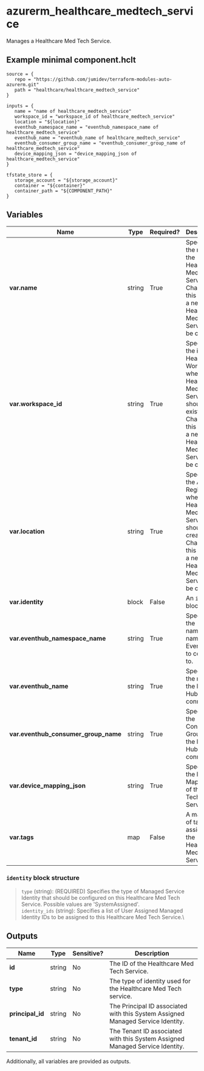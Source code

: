 # azurerm_healthcare_medtech_service

Manages a Healthcare Med Tech Service.

## Example minimal component.hclt

```hcl
source = {
   repo = "https://github.com/jumidev/terraform-modules-auto-azurerm.git" 
   path = "healthcare/healthcare_medtech_service" 
}

inputs = {
   name = "name of healthcare_medtech_service" 
   workspace_id = "workspace_id of healthcare_medtech_service" 
   location = "${location}" 
   eventhub_namespace_name = "eventhub_namespace_name of healthcare_medtech_service" 
   eventhub_name = "eventhub_name of healthcare_medtech_service" 
   eventhub_consumer_group_name = "eventhub_consumer_group_name of healthcare_medtech_service" 
   device_mapping_json = "device_mapping_json of healthcare_medtech_service" 
}

tfstate_store = {
   storage_account = "${storage_account}" 
   container = "${container}" 
   container_path = "${COMPONENT_PATH}" 
}

```

## Variables

| Name | Type | Required? |  Description |
| ---- | ---- | --------- |  ----------- |
| **var.name** | string | True | Specifies the name of the Healthcare Med Tech Service. Changing this forces a new Healthcare Med Tech Service to be created. | 
| **var.workspace_id** | string | True | Specifies the id of the Healthcare Workspace where the Healthcare Med Tech Service should exist. Changing this forces a new Healthcare Med Tech Service to be created. | 
| **var.location** | string | True | Specifies the Azure Region where the Healthcare Med Tech Service should be created. Changing this forces a new Healthcare Med Tech Service to be created. | 
| **var.identity** | block | False | An `identity` block. | 
| **var.eventhub_namespace_name** | string | True | Specifies the namespace name of the Event Hub to connect to. | 
| **var.eventhub_name** | string | True | Specifies the name of the Event Hub to connect to. | 
| **var.eventhub_consumer_group_name** | string | True | Specifies the Consumer Group of the Event Hub to connect to. | 
| **var.device_mapping_json** | string | True | Specifies the Device Mappings of the Med Tech Service. | 
| **var.tags** | map | False | A mapping of tags to assign to the Healthcare Med Tech Service. | 

### `identity` block structure

> `type` (string): (REQUIRED) Specifies the type of Managed Service Identity that should be configured on this Healthcare Med Tech Service. Possible values are 'SystemAssigned'.\
> `identity_ids` (string): Specifies a list of User Assigned Managed Identity IDs to be assigned to this Healthcare Med Tech Service.\



## Outputs

| Name | Type | Sensitive? | Description |
| ---- | ---- | --------- | --------- |
| **id** | string | No  | The ID of the Healthcare Med Tech Service. | 
| **type** | string | No  | The type of identity used for the Healthcare Med Tech service. | 
| **principal_id** | string | No  | The Principal ID associated with this System Assigned Managed Service Identity. | 
| **tenant_id** | string | No  | The Tenant ID associated with this System Assigned Managed Service Identity. | 

Additionally, all variables are provided as outputs.
